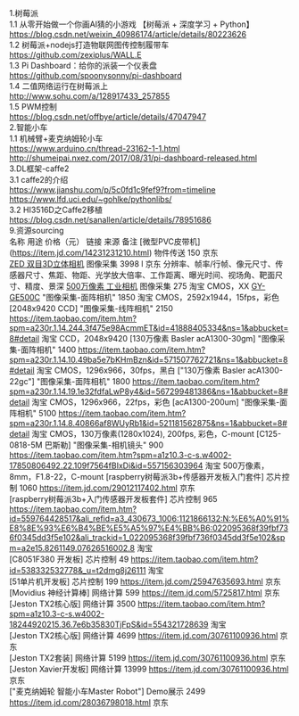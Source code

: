 1.树莓派 \
  1.1 从零开始做一个你画AI猜的小游戏 【树莓派 + 深度学习 + Python】\
  https://blog.csdn.net/weixin_40986174/article/details/80223626 \
  1.2 树莓派+nodejs打造物联网图传控制履带车 \
  https://github.com/zexiplus/WALL.E \
  1.3 Pi Dashboard：给你的派装一个仪表盘 \
  https://github.com/spoonysonny/pi-dashboard \
  1.4 二值网络运行在树莓派上 \
  http://www.sohu.com/a/128917433_257855 \
  1.5 PWM控制 \
  https://blog.csdn.net/offbye/article/details/47047947 \
2.智能小车 \
  1.1 机械臂+麦克纳姆轮小车 \
  https://www.arduino.cn/thread-23162-1-1.html \
  http://shumeipai.nxez.com/2017/08/31/pi-dashboard-released.html \
3.DL框架-caffe2 \
  3.1 caffe2的介绍 \
  https://www.jianshu.com/p/5c0fd1c9fef9?from=timeline \
  https://www.lfd.uci.edu/~gohlke/pythonlibs/ \
  3.2 HI3516D之Caffe2移植 \
  https://blog.csdn.net/sanallen/article/details/78951686 \
9.资源sourcing \
名称	用途	价格（元）	链接	来源	备注
[微型PVC皮带机] (https://item.jd.com/14231231210.html) 	物件传送	150	 	京东	
[ZED 双目3D立体相机](https://item.jd.com/11676604768.htm)	图像采集	3998	l 	京东	分辨率、帧率/行帧、像元尺寸、传感器尺寸、焦距、物距、光学放大倍率、工作距离、曝光时间、视场角、靶面尺寸、精度、景深
[500万像素 工业相机](https://item.taobao.com/item.htm?id=529567118777&ali_refid=a3_430582_1006:1123515540:N:%E5%B7%A5%E4%B8%9A%E7%9B%B8%E6%9C%BA:8db94ac900e24d37d6ebc4c6e5247396&ali_trackid=1_8db94ac900e24d37d6ebc4c6e5247396&spm=a230r.1.14.8#detail)	图像采集	275		淘宝	CMOS，XX
[GY-GE500C](https://item.taobao.com/item.htm?spm=a1z10.1-c.w4004-14968000061.33.34ce4615Hbe1C8&id=565026468291)	"图像采集-面阵相机"	1850		淘宝	CMOS，2592x1944，15fps，彩色
[2048x9420 CCD]	"图像采集-线阵相机"	2150	https://item.taobao.com/item.htm?spm=a230r.1.14.244.3f475e98AcmmET&id=41888405334&ns=1&abbucket=8#detail	淘宝	CCD，2048x9420
[130万像素 Basler acA1300-30gm]	"图像采集-面阵相机"	1400	https://item.taobao.com/item.htm?spm=a230r.1.14.10.49ba5e7bKHmBzn&id=571507762721&ns=1&abbucket=8#detail	淘宝	CMOS，1296x966，30fps，黑白
["130万像素 Basler acA1300-22gc"]	"图像采集-面阵相机"	1800	https://item.taobao.com/item.htm?spm=a230r.1.14.19.1e32fdfaLwP8y4&id=567299481386&ns=1&abbucket=8#detail	淘宝	CMOS，1296x966，22fps，彩色
[acA1300-200um]	"图像采集-面阵相机"	5100	https://item.taobao.com/item.htm?spm=a230r.1.14.8.40866af8WUyRb1&id=521181562875&ns=1&abbucket=8#detail	淘宝	CMOS，130万像素(1280x1024), 200fps, 彩色，C-mount
[C125-0818-5M 巴斯勒]	"图像采集-相机镜头"	900	https://item.taobao.com/item.htm?spm=a1z10.3-c-s.w4002-17850806492.22.109f7564fBIxDi&id=557156303964	淘宝	500万像素，8mm，F1.8-22，C-mount
[raspberry树莓派3b+传感器开发板入门套件]	芯片控制	1060	https://item.jd.com/29012117402.html	京东	
[raspberry树莓派3b+入门传感器开发板套件]	芯片控制	965	https://item.taobao.com/item.htm?id=559764428517&ali_refid=a3_430673_1006:1121866132:N:%E6%A0%91%E8%8E%93%E6%B4%BE%E5%A5%97%E4%BB%B6:022095368f39fbf736f0345dd3f5e102&ali_trackid=1_022095368f39fbf736f0345dd3f5e102&spm=a2e15.8261149.07626516002.8	淘宝	
[C8051F380 开发板]	芯片控制	49	https://item.taobao.com/item.htm?id=538332532778&_u=t2dmg8j26111	淘宝	
[51单片机开发板]	芯片控制	199	https://item.jd.com/25947635693.html	京东	
[Movidius 神经计算棒] 	网络计算	599	https://item.jd.com/5725817.html	京东	
[Jeston TX2核心版]	网络计算	3500	https://item.taobao.com/item.htm?spm=a1z10.3-c-s.w4002-18244920215.36.7e6b35830TjFpS&id=554321728639	淘宝	
[Jeston TX2核心版]	网络计算	4699	https://item.jd.com/30761100936.html	京东	
[Jeston TX2套装]	网络计算	5199	https://item.jd.com/30761100936.html	京东	
[Jeston Xavier开发板]	网络计算	13999	https://item.jd.com/30761100936.html	京东	
["麦克纳姆轮 智能小车Master Robot"]	Demo展示	2499	https://item.jd.com/28036798018.html	京东	

